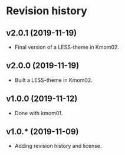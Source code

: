 Revision history
======================


v2.0.1 (2019-11-19)
----------------------

* Final version of a LESS-theme in Kmom02.


v2.0.0 (2019-11-19)
----------------------

* Built a LESS-theme in Kmom02.



v1.0.0 (2019-11-12)
----------------------

* Done with kmom01.



v1.0.* (2019-11-09)
----------------------

* Adding revision history and license.
